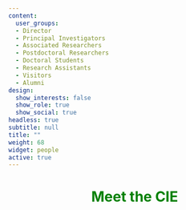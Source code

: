 ```yaml
---
content:
  user_groups:
  - Director
  - Principal Investigators
  - Associated Researchers
  - Postdoctoral Researchers
  - Doctoral Students
  - Research Assistants
  - Visitors
  - Alumni
design:
  show_interests: false
  show_role: true
  show_social: true
headless: true
subtitle: null
title: ""
weight: 68
widget: people
active: true
---
```


<header>

<h1 style= "color:green"> Meet the CIE</h1>
</header>







